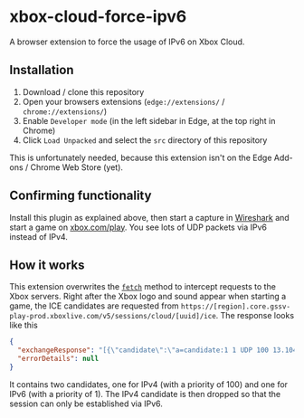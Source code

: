 # xbox-cloud-force-ipv6

A browser extension to force the usage of IPv6 on Xbox Cloud.

## Installation

1. Download / clone this repository
2. Open your browsers extensions (`edge://extensions/` / `chrome://extensions/`)
3. Enable `Developer mode` (in the left sidebar in Edge, at the top right in Chrome)
4. Click `Load Unpacked` and select the `src` directory of this repository

This is unfortunately needed, because this extension isn't on the Edge Add-ons / Chrome Web Store (yet).

## Confirming functionality

Install this plugin as explained above, then start a capture in [Wireshark](https://www.wireshark.org/) and start a game on [xbox.com/play](https://www.xbox.com/play). You see lots of UDP packets via IPv6 instead of IPv4.

## How it works

This extension overwrites the [`fetch`](https://developer.mozilla.org/en-US/docs/Web/API/fetch) method to intercept requests to the Xbox servers. Right after the Xbox logo and sound appear when starting a game, the ICE candidates are requested from `https://[region].core.gssv-play-prod.xboxlive.com/v5/sessions/cloud/[uuid]/ice`.
The response looks like this

```json
{
  "exchangeResponse": "[{\"candidate\":\"a=candidate:1 1 UDP 100 13.104.106.140 1071 typ host \",\"messageType\":\"iceCandidate\",\"sdpMLineIndex\":\"0\",\"sdpMid\":\"0\"},{\"candidate\":\"a=candidate:2 1 UDP 1 2603:1020:703:66::ADB:1931 9002 typ host \",\"messageType\":\"iceCandidate\",\"sdpMLineIndex\":\"0\",\"sdpMid\":\"0\"},{\"candidate\":\"a=end-of-candidates\",\"messageType\":\"iceCandidate\",\"sdpMLineIndex\":\"0\",\"sdpMid\":\"0\"}]",
  "errorDetails": null
}
```

It contains two candidates, one for IPv4 (with a priority of 100) and one for IPv6 (with a priority of 1). The IPv4 candidate is then dropped so that the session can only be established via IPv6.
